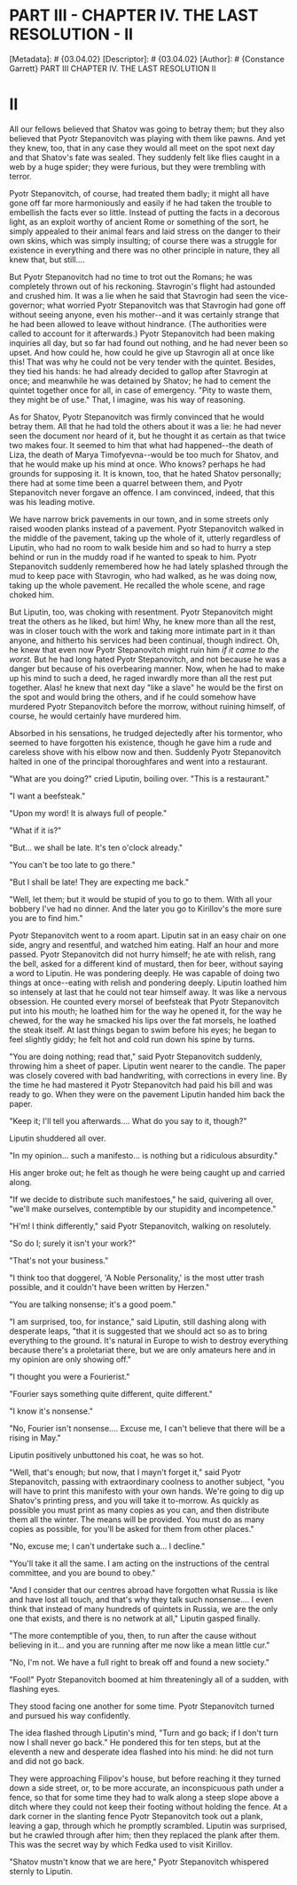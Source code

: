 # PART III - CHAPTER IV. THE LAST RESOLUTION - II
[Metadata]: # {03.04.02}
[Descriptor]: # {03.04.02}
[Author]: # {Constance Garrett}
PART III
CHAPTER IV. THE LAST RESOLUTION
II
# II
All our fellows believed that Shatov was going to betray them; but they also
believed that Pyotr Stepanovitch was playing with them like pawns. And yet they
knew, too, that in any case they would all meet on the spot next day and that
Shatov's fate was sealed. They suddenly felt like flies caught in a web by a
huge spider; they were furious, but they were trembling with terror.

Pyotr Stepanovitch, of course, had treated them badly; it might all have gone
off far more harmoniously and easily if he had taken the trouble to embellish
the facts ever so little. Instead of putting the facts in a decorous light, as
an exploit worthy of ancient Rome or something of the sort, he simply appealed
to their animal fears and laid stress on the danger to their own skins, which
was simply insulting; of course there was a struggle for existence in
everything and there was no other principle in nature, they all knew that, but
still....

But Pyotr Stepanovitch had no time to trot out the Romans; he was completely
thrown out of his reckoning. Stavrogin's flight had astounded and crushed him.
It was a lie when he said that Stavrogin had seen the vice-governor; what
worried Pyotr Stepanovitch was that Stavrogin had gone off without seeing
anyone, even his mother--and it was certainly strange that he had been allowed
to leave without hindrance. (The authorities were called to account for it
afterwards.) Pyotr Stepanovitch had been making inquiries all day, but so far
had found out nothing, and he had never been so upset. And how could he, how
could he give up Stavrogin all at once like this! That was why he could not be
very tender with the quintet. Besides, they tied his hands: he had already
decided to gallop after Stavrogin at once; and meanwhile he was detained by
Shatov; he had to cement the quintet together once for all, in case of
emergency. "Pity to waste them, they might be of use." That, I imagine, was his
way of reasoning.

As for Shatov, Pyotr Stepanovitch was firmly convinced that he would betray
them. All that he had told the others about it was a lie: he had never seen the
document nor heard of it, but he thought it as certain as that twice two makes
four. It seemed to him that what had happened--the death of Liza, the death of
Marya Timofyevna--would be too much for Shatov, and that he would make up his
mind at once. Who knows? perhaps he had grounds for supposing it. It is known,
too, that he hated Shatov personally; there had at some time been a quarrel
between them, and Pyotr Stepanovitch never forgave an offence. I am convinced,
indeed, that this was his leading motive.

We have narrow brick pavements in our town, and in some streets only raised
wooden planks instead of a pavement. Pyotr Stepanovitch walked in the middle of
the pavement, taking up the whole of it, utterly regardless of Liputin, who had
no room to walk beside him and so had to hurry a step behind or run in the
muddy road if he wanted to speak to him. Pyotr Stepanovitch suddenly remembered
how he had lately splashed through the mud to keep pace with Stavrogin, who had
walked, as he was doing now, taking up the whole pavement. He recalled the
whole scene, and rage choked him.

But Liputin, too, was choking with resentment. Pyotr Stepanovitch might treat
the others as he liked, but him! Why, he knew more than all the rest, was in
closer touch with the work and taking more intimate part in it than anyone, and
hitherto his services had been continual, though indirect. Oh, he knew that
even now Pyotr Stepanovitch might ruin him _if it came to the worst._ But he
had long hated Pyotr Stepanovitch, and not because he was a danger but because
of his overbearing manner. Now, when he had to make up his mind to such a deed,
he raged inwardly more than all the rest put together. Alas! he knew that next
day "like a slave" he would be the first on the spot and would bring the
others, and if he could somehow have murdered Pyotr Stepanovitch before the
morrow, without ruining himself, of course, he would certainly have murdered
him.

Absorbed in his sensations, he trudged dejectedly after his tormentor, who
seemed to have forgotten his existence, though he gave him a rude and careless
shove with his elbow now and then. Suddenly Pyotr Stepanovitch halted in one of
the principal thoroughfares and went into a restaurant.

"What are you doing?" cried Liputin, boiling over. "This is a restaurant."

"I want a beefsteak."

"Upon my word! It is always full of people."

"What if it is?"

"But... we shall be late. It's ten o'clock already."

"You can't be too late to go there."

"But I shall be late! They are expecting me back."

"Well, let them; but it would be stupid of you to go to them. With all your
bobbery I've had no dinner. And the later you go to Kirillov's the more sure
you are to find him."

Pyotr Stepanovitch went to a room apart. Liputin sat in an easy chair on one
side, angry and resentful, and watched him eating. Half an hour and more
passed. Pyotr Stepanovitch did not hurry himself; he ate with relish, rang the
bell, asked for a different kind of mustard, then for beer, without saying a
word to Liputin. He was pondering deeply. He was capable of doing two things at
once--eating with relish and pondering deeply. Liputin loathed him so intensely
at last that he could not tear himself away. It was like a nervous obsession.
He counted every morsel of beefsteak that Pyotr Stepanovitch put into his
mouth; he loathed him for the way he opened it, for the way he chewed, for the
way he smacked his lips over the fat morsels, he loathed the steak itself. At
last things began to swim before his eyes; he began to feel slightly giddy; he
felt hot and cold run down his spine by turns.

"You are doing nothing; read that," said Pyotr Stepanovitch suddenly, throwing
him a sheet of paper. Liputin went nearer to the candle. The paper was closely
covered with bad handwriting, with corrections in every line. By the time he
had mastered it Pyotr Stepanovitch had paid his bill and was ready to go. When
they were on the pavement Liputin handed him back the paper.

"Keep it; I'll tell you afterwards.... What do you say to it, though?"

Liputin shuddered all over.

"In my opinion... such a manifesto... is nothing but a ridiculous absurdity."

His anger broke out; he felt as though he were being caught up and carried
along.

"If we decide to distribute such manifestoes," he said, quivering all over,
"we'll make ourselves, contemptible by our stupidity and incompetence."

"H'm! I think differently," said Pyotr Stepanovitch, walking on resolutely.

"So do I; surely it isn't your work?"

"That's not your business."

"I think too that doggerel, 'A Noble Personality,' is the most utter trash
possible, and it couldn't have been written by Herzen."

"You are talking nonsense; it's a good poem."

"I am surprised, too, for instance," said Liputin, still dashing along with
desperate leaps, "that it is suggested that we should act so as to bring
everything to the ground. It's natural in Europe to wish to destroy everything
because there's a proletariat there, but we are only amateurs here and in my
opinion are only showing off."

"I thought you were a Fourierist."

"Fourier says something quite different, quite different."

"I know it's nonsense."

"No, Fourier isn't nonsense.... Excuse me, I can't believe that there will be a
rising in May."

Liputin positively unbuttoned his coat, he was so hot.

"Well, that's enough; but now, that I mayn't forget it," said Pyotr
Stepanovitch, passing with extraordinary coolness to another subject, "you will
have to print this manifesto with your own hands. We're going to dig up
Shatov's printing press, and you will take it to-morrow. As quickly as possible
you must print as many copies as you can, and then distribute them all the
winter. The means will be provided. You must do as many copies as possible, for
you'll be asked for them from other places."

"No, excuse me; I can't undertake such a... I decline."

"You'll take it all the same. I am acting on the instructions of the central
committee, and you are bound to obey."

"And I consider that our centres abroad have forgotten what Russia is like and
have lost all touch, and that's why they talk such nonsense.... I even think
that instead of many hundreds of quintets in Russia, we are the only one that
exists, and there is no network at all," Liputin gasped finally.

"The more contemptible of you, then, to run after the cause without believing
in it... and you are running after me now like a mean little cur."

"No, I'm not. We have a full right to break off and found a new society."

"Fool!" Pyotr Stepanovitch boomed at him threateningly all of a sudden, with
flashing eyes.

They stood facing one another for some time. Pyotr Stepanovitch turned and
pursued his way confidently.

The idea flashed through Liputin's mind, "Turn and go back; if I don't turn now
I shall never go back." He pondered this for ten steps, but at the eleventh a
new and desperate idea flashed into his mind: he did not turn and did not go
back.

They were approaching Filipov's house, but before reaching it they turned down
a side street, or, to be more accurate, an inconspicuous path under a fence, so
that for some time they had to walk along a steep slope above a ditch where
they could not keep their footing without holding the fence. At a dark corner
in the slanting fence Pyotr Stepanovitch took out a plank, leaving a gap,
through which he promptly scrambled. Liputin was surprised, but he crawled
through after him; then they replaced the plank after them. This was the secret
way by which Fedka used to visit Kirillov.

"Shatov mustn't know that we are here," Pyotr Stepanovitch whispered sternly to
Liputin.

